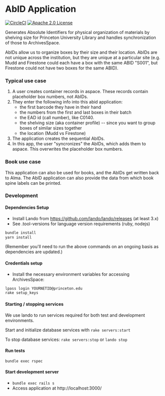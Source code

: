 # AbID Application
[![CircleCI](https://circleci.com/gh/pulibrary/abid.svg?style=svg)](https://circleci.com/gh/pulibrary/abid)
[![Apache 2.0 License](https://img.shields.io/badge/license-Apache%202.0-blue.svg?style=plastic)](./LICENSE)

Generates Absolute Identifiers for physical organization of materials by shelving size 
for Princeton University Library and handles synchronization of those to
ArchivesSpace.

AbIDs allow us to organize boxes by their size and their location.  AbIDs are not unique across the
institution, but they are unique at a particular site (e.g. Mudd and Firestone could each have a
box with the same ABID "S001", but Firestone could not have two boxes for the same ABID).

### Typical use case

1. A user creates container records in aspace.  These records contain placeholder box numbers, not AbIDs.
1. They enter the following info into this abid application:
   - the first barcode they have in their hand
   - the numbers from the first and last boxes in their batch
   - the EAD id (call number), like C0140.
   - the shelving size (aka container profile) -- since you want to group boxes of similar sizes together
   - the location (Mudd vs Firestone)
1. The application creates the sequential AbIDs.
1. In this app, the user "syncronizes" the AbIDs, which adds them to aspace.  This overwrites the placeholder
box numbers.

### Book use case

This application can also be used for books, and the AbIDs get written back to Alma.  The AbID application
can also provide the data from which book spine labels can be printed.

### Development

#### Dependencies Setup
* Install Lando from https://github.com/lando/lando/releases (at least 3.x)
* See .tool-versions for language version requirements (ruby, nodejs)

```sh
bundle install
yarn install
```
(Remember you'll need to run the above commands on an ongoing basis as dependencies are updated.)

#### Credentials setup
* Install the necessary environment variables for accessing ArchivesSpace:

```sh
lpass login YOURNETID@princeton.edu
rake setup_keys
```

#### Starting / stopping services
We use lando to run services required for both test and development environments.

Start and initialize database services with `rake servers:start`

To stop database services: `rake servers:stop` or `lando stop`

#### Run tests
`bundle exec rspec`

#### Start development server
- `bundle exec rails s`
- Access application at http://localhost:3000/
